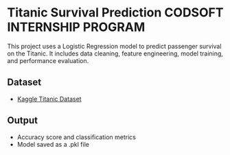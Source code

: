 # Titanic Survival Prediction CODSOFT INTERNSHIP PROGRAM

This project uses a Logistic Regression model to predict passenger survival on the Titanic. It includes data cleaning, feature engineering, model training, and performance evaluation.
## Dataset
- [Kaggle Titanic Dataset](https://www.kaggle.com/datasets/yasserh/titanic-dataset)

## Output
- Accuracy score and classification metrics
- Model saved as a .pkl file
